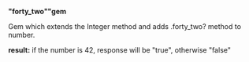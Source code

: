 __"forty_two""gem__

Gem which extends the Integer method and adds .forty_two? method to number.

__result:__ if the number is 42, response will be "true", otherwise "false"